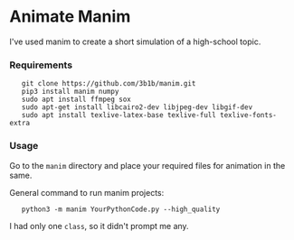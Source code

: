 # Animate Manim
 
 I've used manim to create a short simulation of a high-school topic. 
 
 ### Requirements
 
 ```
    git clone https://github.com/3b1b/manim.git
    pip3 install manim numpy
    sudo apt install ffmpeg sox
    sudo apt-get install libcairo2-dev libjpeg-dev libgif-dev
    sudo apt install texlive-latex-base texlive-full texlive-fonts-extra
 ```
 
 ### Usage
 
 Go to the `manim` directory and place your required files for animation in the same.
 
 General command to run manim projects:
 ```
    python3 -m manim YourPythonCode.py --high_quality
 ```
 
 I had only one `class`, so it didn't prompt me any.
